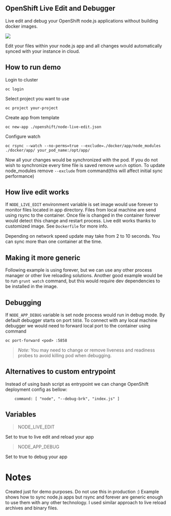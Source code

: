 ## OpenShift Live Edit and Debugger

Live edit and debug your OpenShift node.js applications without building docker images.

![](http://i.giphy.com/l4JyN1r2FMpLpgj16.gif)

Edit your files within your node.js app and all changes would automatically synced with your instance in cloud.

## How to run demo

Login to cluster

    oc login 

Select project you want to use

    oc project your-project
    
Create app from template 
   
    oc new-app ./openshift/node-live-edit.json

Configure watch 

    oc rsync --watch --no-perms=true --exclude=./docker/app/node_modules ./docker/app/ your_pod_name:/opt/app/
 
Now all your changes would be synchronized with the pod. If you do not wish to synchronize every time file is saved remove `watch` option. To update node_modules remove `--exclude` from command(this will affect initial sync performance)

## How live edit works

If `NODE_LIVE_EDIT` environment variable is set image would use forever to monitor files located in app directory.
Files from local machine are send using rsync to the container. 
Once file is changed in the container forever would detect this change and restart process.
Live edit works thanks to customized image. See `Dockerfile` for more info.

Depending on network speed update may take from 2 to 10 seconds.
You can sync more than one container at the time.

## Making it more generic

Following example is using forever, but we can use any other process manager or other live reloading solutions. 
Another good example would be to run `grunt watch` command, but this would require dev dependencies to be installed in the image. 

## Debugging 

If `NODE_APP_DEBUG` variable is set node process would run in debug mode.
By default debugger starts on port `5858`. 
To connect with any local machine debugger we would need to forward local port to the container using command

    oc port-forward <pod> :5858

> *Note:* You may need to change or remove liveness and readiness probes to avoid killing pod when debugging.

## Alternatives to custom entrypoint

Instead of using bash script as entrypoint we can change OpenShift deployment config as bellow:

        command: [ "node", "--debug-brk", "index.js" ]
        

## Variables

> NODE_LIVE_EDIT

Set to true to live edit and reload your app

> NODE_APP_DEBUG

Set to true to debug your app

# Notes

Created just for demo purposes. Do not use this in production :)
Example shows how to sync node.js apps but rsync and forever are generic enough to use them with any other technology. I used similar approach to live reload archives and binary files. 
